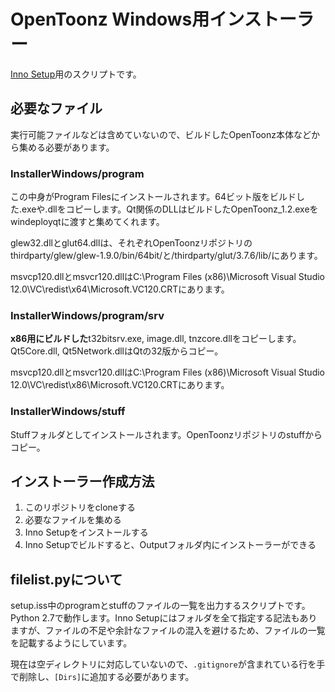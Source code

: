 # OpenToonz Windows用インストーラー

[Inno Setup](http://www.jrsoftware.org/isinfo.php)用のスクリプトです。

## 必要なファイル

実行可能ファイルなどは含めていないので、ビルドしたOpenToonz本体などから集める必要があります。

### InstallerWindows/program

この中身がProgram Filesにインストールされます。64ビット版をビルドした.exeや.dllをコピーします。Qt関係のDLLはビルドしたOpenToonz_1.2.exeをwindeployqtに渡すと集めてくれます。

glew32.dllとglut64.dllは、それぞれOpenToonzリポジトリのthirdparty/glew/glew-1.9.0/bin/64bit/と/thirdparty/glut/3.7.6/lib/にあります。

msvcp120.dllとmsvcr120.dllはC:\Program Files (x86)\Microsoft Visual Studio 12.0\VC\redist\x64\Microsoft.VC120.CRTにあります。

### InstallerWindows/program/srv

**x86用にビルドした**t32bitsrv.exe, image.dll, tnzcore.dllをコピーします。Qt5Core.dll, Qt5Network.dllはQtの32版からコピー。

msvcp120.dllとmsvcr120.dllはC:\Program Files (x86)\Microsoft Visual Studio 12.0\VC\redist\x86\Microsoft.VC120.CRTにあります。

### InstallerWindows/stuff

Stuffフォルダとしてインストールされます。OpenToonzリポジトリのstuffからコピー。

## インストーラー作成方法

1. このリポジトリをcloneする
2. 必要なファイルを集める
3. Inno Setupをインストールする
4. Inno Setupでビルドすると、Outputフォルダ内にインストーラーができる

## filelist.pyについて

setup.iss中のprogramとstuffのファイルの一覧を出力するスクリプトです。Python 2.7で動作します。Inno Setupにはフォルダを全て指定する記法もありますが、ファイルの不足や余計なファイルの混入を避けるため、ファイルの一覧を記載するようにしています。

現在は空ディレクトリに対応していないので、`.gitignore`が含まれている行を手で削除し、`[Dirs]`に追加する必要があります。
